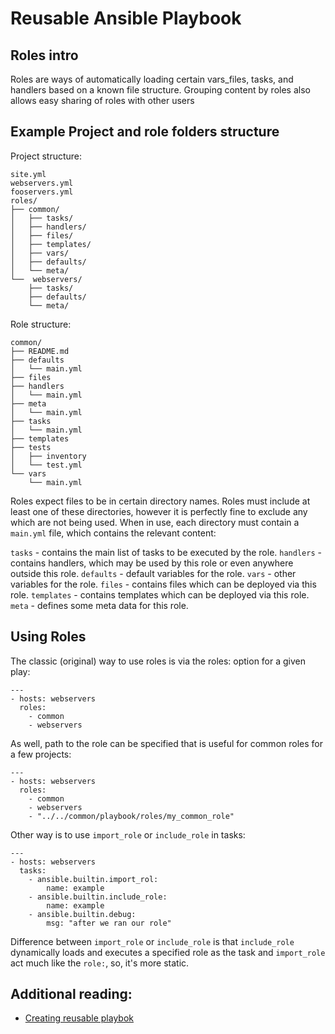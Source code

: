 # Reusable Ansible Playbook

## Roles intro

Roles are ways of automatically loading certain vars_files, tasks, and handlers based on a known file structure. Grouping content by roles also allows easy sharing of roles with other users

## Example Project and role folders structure

Project structure:
```
site.yml
webservers.yml
fooservers.yml
roles/
├── common/
│   ├── tasks/
│   ├── handlers/
│   ├── files/
│   ├── templates/
│   ├── vars/
│   ├── defaults/
│   └── meta/
└──  webservers/
    ├── tasks/
    ├── defaults/
    └── meta/
```

Role structure:
```
common/
├── README.md
├── defaults
│   └── main.yml
├── files
├── handlers
│   └── main.yml
├── meta
│   └── main.yml
├── tasks
│   └── main.yml
├── templates
├── tests
│   ├── inventory
│   └── test.yml
└── vars
    └── main.yml
```

Roles expect files to be in certain directory names. Roles must include at least one of these directories, however it is perfectly fine to exclude any which are not being used. When in use, each directory must contain a `main.yml` file, which contains the relevant content:

`tasks` - contains the main list of tasks to be executed by the role.
`handlers` - contains handlers, which may be used by this role or even anywhere outside this role.
`defaults` - default variables for the role.
`vars` - other variables for the role.
`files` - contains files which can be deployed via this role.
`templates` - contains templates which can be deployed via this role.
`meta` - defines some meta data for this role.

## Using Roles

The classic (original) way to use roles is via the roles: option for a given play:

```
---
- hosts: webservers
  roles:
    - common
    - webservers
```

As well, path to the role can be specified that is useful for common roles for a few projects:

```
---
- hosts: webservers
  roles:
    - common
    - webservers
    - "../../common/playbook/roles/my_common_role"
```

Other way is to use `import_role` or `include_role` in tasks:

```
---
- hosts: webservers
  tasks:
    - ansible.builtin.import_rol:
        name: example
    - ansible.builtin.include_role:
        name: example
    - ansible.builtin.debug:
        msg: "after we ran our role"
```

Difference between `import_role` or `include_role` is that `include_role` dynamically loads and executes a specified role as the task and `import_role` act much like the `role:`, so, it's more static.
## Additional reading: 
- [Creating reusable playbok](https://docs.ansible.com/ansible/latest/playbook_guide/playbooks_reuse.html)
